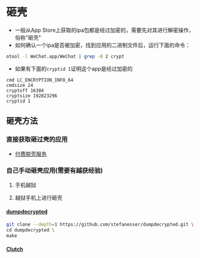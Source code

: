 # 砸壳

- 一般从App Store上获取的ipa包都是经过加密的，需要先对其进行解密操作，俗称"砸壳"
- 如何确认一个ipa是否被加密，找到应用的二进制文件后，运行下面的命令：

```bash
otool -l WeChat.app/WeChat | grep -B 2 crypt
```
- 如果有下面的`cryptid 1`证明这个app是经过加密的
```
cmd LC_ENCRYPTION_INFO_64
cmdsize 24
cryptoff 16384
cryptsize 192823296
cryptid 1
```

## 砸壳方法

### 直接获取砸过壳的应用

 - [付费脱壳服务](https://www.dumpapp.com/)

### 自己手动砸壳应用(需要有越获经验)

1. 手机越狱

2. 越狱手机上进行砸壳

#### [dumpdecrypted](https://github.com/stefanesser/dumpdecrypted.git)

```bash
git clone --depth=1 https://github.com/stefanesser/dumpdecrypted.git \
cd dumpdecrypted \
make
```
#### [Clutch](https://github.com/KJCracks/Clutch.git)

